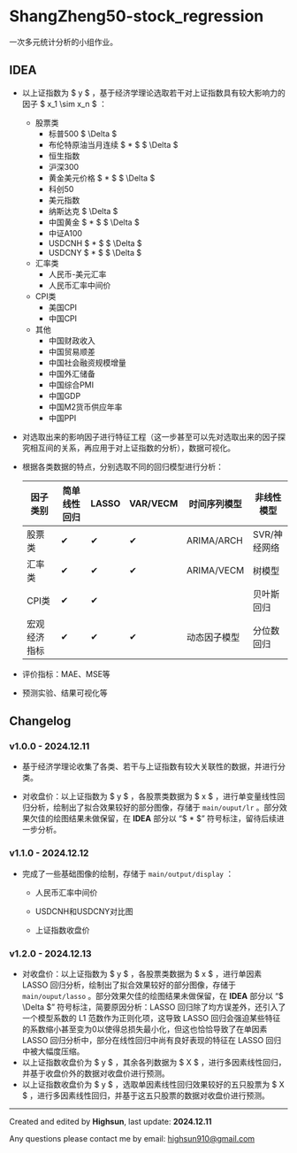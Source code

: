 # ShangZheng50-stock_regression

一次多元统计分析的小组作业。

## IDEA

+ 以上证指数为 $ y $ ，基于经济学理论选取若干对上证指数具有较大影响力的因子 $ x_1 \sim x_n $ ：
  + 股票类
    + 标普500 $ \Delta $
    + 布伦特原油当月连续 $ * $ $ \Delta $
    + 恒生指数
    + 沪深300
    + 黄金美元价格 $ * $ $ \Delta $
    + 科创50
    + 美元指数
    + 纳斯达克 $ \Delta $
    + 中国黄金 $ * $ $ \Delta $
    + 中证A100
    + USDCNH $ * $ $ \Delta $
    + USDCNY $ * $ $ \Delta $
  + 汇率类
    + 人民币-美元汇率
    + 人民币汇率中间价
  + CPI类
    + 美国CPI
    + 中国CPI
  + 其他
    + 中国财政收入
    + 中国贸易顺差
    + 中国社会融资规模增量
    + 中国外汇储备
    + 中国综合PMI
    + 中国GDP
    + 中国M2货币供应年率
    + 中国PPI
+ 对选取出来的影响因子进行特征工程（这一步甚至可以先对选取出来的因子探究相互间的关系，再应用于对上证指数的分析），数据可视化。
+ 根据各类数据的特点，分别选取不同的回归模型进行分析：
  
  | 因子类别     | 简单线性回归 | LASSO | VAR/VECM | 时间序列模型 | 非线性模型   |
  | ------------ | ------------ | ----- | -------- | ------------ | ------------ |
  | 股票类       | ✔            | ✔     | ✔        | ARIMA/ARCH   | SVR/神经网络 |
  | 汇率类       | ✔            | ✔     | ✔        | ARIMA/VECM   | 树模型       |
  | CPI类        | ✔            | ✔     |          |              | 贝叶斯回归   |
  | 宏观经济指标 | ✔            | ✔     | ✔        | 动态因子模型 | 分位数回归   |
+ 评价指标：MAE、MSE等
+ 预测实验、结果可视化等

## Changelog

### v1.0.0 - 2024.12.11

+ 基于经济学理论收集了各类、若干与上证指数有较大关联性的数据，并进行分类。

+ 对收盘价：以上证指数为 $ y $ ，各股票类数据为 $ x $ ，进行单变量线性回归分析，绘制出了拟合效果较好的部分图像，存储于 `main/ouput/lr` 。部分效果欠佳的绘图结果未做保留，在 **IDEA** 部分以 “$ * $” 符号标注，留待后续进一步分析。

### v1.1.0 - 2024.12.12

+ 完成了一些基础图像的绘制，存储于 `main/output/display` ：

  + 人民币汇率中间价


  + USDCNH和USDCNY对比图

  + 上证指数收盘价


### v1.2.0 - 2024.12.13

+ 对收盘价：以上证指数为 $ y $ ，各股票类数据为 $ x $ ，进行单因素 LASSO 回归分析，绘制出了拟合效果较好的部分图像，存储于 `main/ouput/lasso` 。部分效果欠佳的绘图结果未做保留，在 **IDEA** 部分以 “$ \Delta $” 符号标注，简要原因分析：LASSO 回归除了均方误差外，还引入了一个模型系数的 L1 范数作为正则化项，这导致 LASSO 回归会强迫某些特征的系数缩小甚至变为0以使得总损失最小化，但这也恰恰导致了在单因素 LASSO 回归分析中，部分在线性回归中尚有良好表现的特征在 LASSO 回归中被大幅度压缩。
+ 以上证指数收盘价为 $ y $ ，其余各列数据为 $ X $ ，进行多因素线性回归，并基于收盘价外的数据对收盘价进行预测。
+ 以上证指数收盘价为 $ y $ ，选取单因素线性回归效果较好的五只股票为 $ X $ ，进行多因素线性回归，并基于这五只股票的数据对收盘价进行预测。

---

Created and edited by **Highsun**, last update: **2024.12.11**

Any questions please contact me by email: highsun910@gmail.com